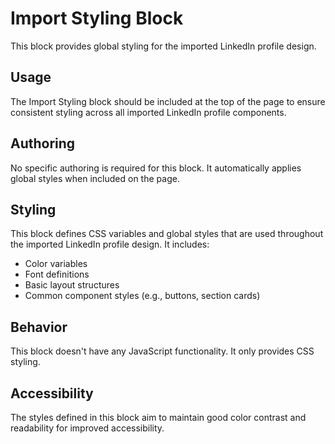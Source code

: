 # Import Styling Block

This block provides global styling for the imported LinkedIn profile design.

## Usage

The Import Styling block should be included at the top of the page to ensure consistent styling across all imported LinkedIn profile components.

## Authoring

No specific authoring is required for this block. It automatically applies global styles when included on the page.

## Styling

This block defines CSS variables and global styles that are used throughout the imported LinkedIn profile design. It includes:

- Color variables
- Font definitions
- Basic layout structures
- Common component styles (e.g., buttons, section cards)

## Behavior

This block doesn't have any JavaScript functionality. It only provides CSS styling.

## Accessibility

The styles defined in this block aim to maintain good color contrast and readability for improved accessibility.